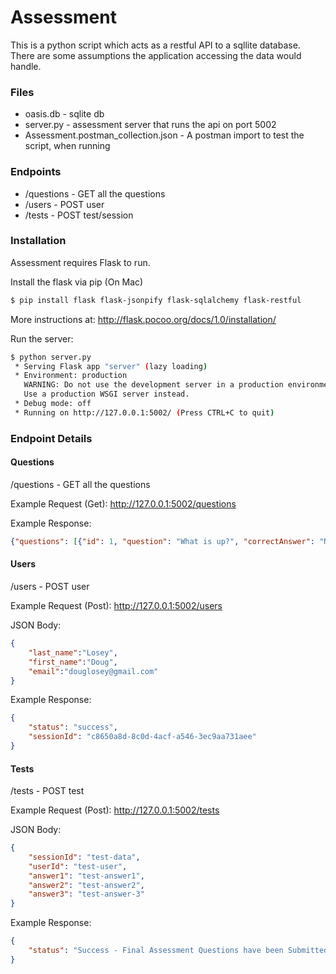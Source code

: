 # Assessment

This is a python script which acts as a restful API to a sqllite database.  There are some assumptions the application accessing the data would handle.

### Files

 - oasis.db - sqlite db
 - server.py - assessment server that runs the api on port 5002
 - Assessment.postman_collection.json - A postman import to test the script, when running

### Endpoints

  - /questions - GET all the questions
  - /users - POST user
  - /tests - POST test/session

### Installation

Assessment requires Flask to run.

Install the flask via pip (On Mac)

```sh
$ pip install flask flask-jsonpify flask-sqlalchemy flask-restful
```
More instructions at: http://flask.pocoo.org/docs/1.0/installation/

Run the server:

```sh
$ python server.py
 * Serving Flask app "server" (lazy loading)
 * Environment: production
   WARNING: Do not use the development server in a production environment.
   Use a production WSGI server instead.
 * Debug mode: off
 * Running on http://127.0.0.1:5002/ (Press CTRL+C to quit)
```

### Endpoint Details

#### Questions
/questions - GET all the questions

Example Request (Get):
http://127.0.0.1:5002/questions

Example Response:
```json
{"questions": [{"id": 1, "question": "What is up?", "correctAnswer": "Not Down.", "incorrectAnswer1": "Down", "incorrectAnswer2": "Blue"}, {"id": 2, "question": "What is east?", "correctAnswer": "Not West.", "incorrectAnswer1": "West", "incorrectAnswer2": "Zelda"}, {"id": 3, "question": "What's the meaning of life?", "correctAnswer": "42", "incorrectAnswer1": "No one knows", "incorrectAnswer2": "Zoidberg"}]}
```

#### Users
/users - POST user

Example Request (Post):
http://127.0.0.1:5002/users

JSON Body:

```json
{
	"last_name":"Losey",
	"first_name":"Doug",
	"email":"douglosey@gmail.com"
}
```

Example Response:
```json
{
    "status": "success",
    "sessionId": "c8650a8d-8c0d-4acf-a546-3ec9aa731aee"
}
```

#### Tests

/tests - POST test

Example Request (Post):
http://127.0.0.1:5002/tests

JSON Body:
```json
{
	"sessionId": "test-data",
	"userId": "test-user",
	"answer1": "test-answer1",
	"answer2": "test-answer2",
	"answer3": "test-answer-3"
}
````
Example Response:
```json
{
    "status": "Success - Final Assessment Questions have been Submitted!"
}
```
